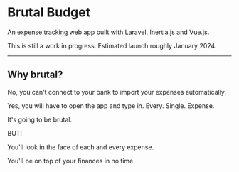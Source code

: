 # Brutal Budget

An expense tracking web app built with Laravel, Inertia.js and Vue.js.

This is still a work in progress. Estimated launch roughly January 2024.

---

## Why brutal?

No, you can't connect to your bank to import your expenses automatically.

Yes, you will have to open the app and type in. Every. Single. Expense.

It's going to be brutal.

BUT!

You'll look in the face of each and every expense.

You'll be on top of your finances in no time.
